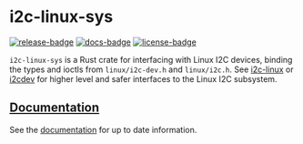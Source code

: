 # i2c-linux-sys

[![release-badge][]][cargo] [![docs-badge][]][docs] [![license-badge][]][license]

`i2c-linux-sys` is a Rust crate for interfacing with Linux I2C devices, binding
the types and ioctls from `linux/i2c-dev.h` and `linux/i2c.h`. See [i2c-linux](https://github.com/arcnmx/i2c-linux-rs)
or [i2cdev](https://github.com/rust-embedded/rust-i2cdev) for higher level and
safer interfaces to the Linux I2C subsystem.

## [Documentation][docs]

See the [documentation][docs] for up to date information.

[release-badge]: https://img.shields.io/crates/v/i2c-linux-sys.svg?style=flat-square
[cargo]: https://crates.io/crates/i2c-linux-sys
[docs-badge]: https://img.shields.io/badge/API-docs-blue.svg?style=flat-square
[docs]: https://docs.rs/i2c-linux-sys/*/i2c_linux_sys/
[license-badge]: https://img.shields.io/badge/license-MIT-ff69b4.svg?style=flat-square
[license]: https://github.com/arcnmx/i2c-linux-sys-rs/blob/master/COPYING
